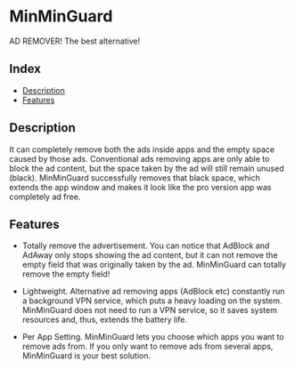 MinMinGuard
===========

AD REMOVER! The best alternative!

Index
-----

* [Description](https://github.com/chiehmin/MinMinGuard/#description)
* [Features](https://github.com/chiehmin/MinMinGuard/#features)

Description
-----------

It can completely remove both the ads inside apps and the empty space caused by those ads. Conventional ads removing apps are only able to block the ad content, but the space taken by the ad will still remain unused (black). MinMinGuard successfully removes that black space, which extends the app window and makes it look like the pro version app was completely ad free.


Features
--------

* Totally remove the advertisement. You can notice that AdBlock and AdAway only stops showing the ad content, but it can not remove the empty field that was originally taken by the ad. MinMinGuard can totally remove the empty field!

* Lightweight. Alternative ad removing apps (AdBlock etc) constantly run a background VPN service, which puts a heavy loading on the system. MinMinGuard does not need to run a VPN service, so it saves system resources and, thus, extends the battery life.

* Per App Setting. MinMinGuard lets you choose which apps you want to remove ads from. If you only want to remove ads from several apps, MinMinGuard is your best solution.
